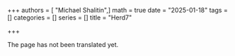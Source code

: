 +++
authors = [ "Michael Shalitin",]
math = true
date = "2025-01-18"
tags = []
categories = []
series = []
title = "Herd7"

+++

The page has not been translated yet.